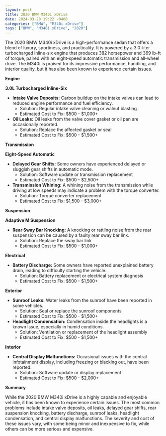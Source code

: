 ```yaml
---
layout: post
title: 2020 BMW M340i xDrive
date: 2024-03-28 19:22 -0400
categories: ["BMW", "M340i xDrive"]
tags: ["BMW", "M340i xDrive", "2020"]
---
```

The 2020 BMW M340i xDrive is a high-performance sedan that offers a blend of luxury, sportiness, and practicality. It is powered by a 3.0-liter turbocharged inline-six engine that produces 382 horsepower and 369 lb-ft of torque, paired with an eight-speed automatic transmission and all-wheel drive. The M340i is praised for its impressive performance, handling, and interior quality, but it has also been known to experience certain issues.

**Engine**

**3.0L Turbocharged Inline-Six**

* **Intake Valve Deposits:** Carbon buildup on the intake valves can lead to reduced engine performance and fuel efficiency.
  * Solution: Regular intake valve cleaning or walnut blasting
  * Estimated Cost to Fix: $500 - $1,000+
* **Oil Leaks:** Oil leaks from the valve cover gasket or oil pan are occasionally reported.
  * Solution: Replace the affected gasket or seal
  * Estimated Cost to Fix: $500 - $1,500+

**Transmission**

**Eight-Speed Automatic**

* **Delayed Gear Shifts:** Some owners have experienced delayed or sluggish gear shifts in automatic mode.
  * Solution: Software update or transmission replacement
  * Estimated Cost to Fix: $500 - $2,500+
* **Transmission Whining:** A whining noise from the transmission while driving at low speeds may indicate a problem with the torque converter.
  * Solution: Torque converter replacement
  * Estimated Cost to Fix: $1,500 - $3,000+

**Suspension**

**Adaptive M Suspension**

* **Rear Sway Bar Knocking:** A knocking or rattling noise from the rear suspension can be caused by a faulty rear sway bar link.
  * Solution: Replace the sway bar link
  * Estimated Cost to Fix: $500 - $1,000+

**Electrical**

* **Battery Discharge:** Some owners have reported unexplained battery drain, leading to difficulty starting the vehicle.
  * Solution: Battery replacement or electrical system diagnosis
  * Estimated Cost to Fix: $500 - $1,500+

**Exterior**

* **Sunroof Leaks:** Water leaks from the sunroof have been reported in some vehicles.
  * Solution: Seal or replace the sunroof components
  * Estimated Cost to Fix: $500 - $1,500+
* **Headlight Condensation:** Condensation inside the headlights is a known issue, especially in humid conditions.
  * Solution: Ventilation or replacement of the headlight assembly
  * Estimated Cost to Fix: $500 - $1,500+

**Interior**

* **Central Display Malfunctions:** Occasional issues with the central infotainment display, including freezing or blacking out, have been reported.
  * Solution: Software update or display replacement
  * Estimated Cost to Fix: $500 - $2,000+

**Summary**

While the 2020 BMW M340i xDrive is a highly capable and enjoyable vehicle, it has been known to experience certain issues. The most common problems include intake valve deposits, oil leaks, delayed gear shifts, rear suspension knocking, battery discharge, sunroof leaks, headlight condensation, and central display malfunctions. The severity and cost of these issues vary, with some being minor and inexpensive to fix, while others can be more serious and expensive.
